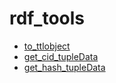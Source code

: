 ﻿# rdf_tools



+ [to_ttlobject](rdf_tools/to_ttlobject.1) 
+ [get_cid_tupleData](rdf_tools/get_cid_tupleData.1) 
+ [get_hash_tupleData](rdf_tools/get_hash_tupleData.1) 
